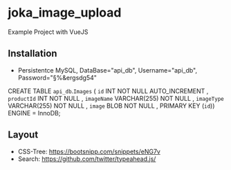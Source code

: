 # joka_image_upload

Example Project with VueJS

## Installation
* Persistentce MySQL, DataBase="api_db", Username="api_db", Password="§%&ergsdg54"

CREATE TABLE `api_db`.`Images` ( `id` INT NOT NULL AUTO_INCREMENT , `productId` INT NOT NULL , `imageName` VARCHAR(255) NOT NULL , `imageType` VARCHAR(255) NOT NULL , `image` BLOB NOT NULL , PRIMARY KEY (`id`)) ENGINE = InnoDB;

## Layout
* CSS-Tree: https://bootsnipp.com/snippets/eNG7v
* Search: https://github.com/twitter/typeahead.js/